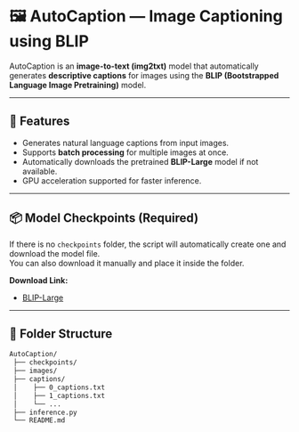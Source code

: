 # 🖼️ AutoCaption — Image Captioning using BLIP

AutoCaption is an **image-to-text (img2txt)** model that automatically generates **descriptive captions** for images using the **BLIP (Bootstrapped Language Image Pretraining)** model.

---

## 🚀 Features
- Generates natural language captions from input images.
- Supports **batch processing** for multiple images at once.
- Automatically downloads the pretrained **BLIP-Large** model if not available.
- GPU acceleration supported for faster inference.

---

## 📦 Model Checkpoints (Required)

If there is no `checkpoints` folder, the script will automatically create one and download the model file.  
You can also download it manually and place it inside the folder.

**Download Link:**
- [BLIP-Large](https://storage.googleapis.com/sfr-vision-language-research/BLIP/models/model_large_caption.pth)

---

## 🧩 Folder Structure
```bash
AutoCaption/
 ├── checkpoints/
 ├── images/
 ├── captions/
 │    ├── 0_captions.txt
 │    ├── 1_captions.txt
 │    └── ...
 ├── inference.py
 └── README.md

